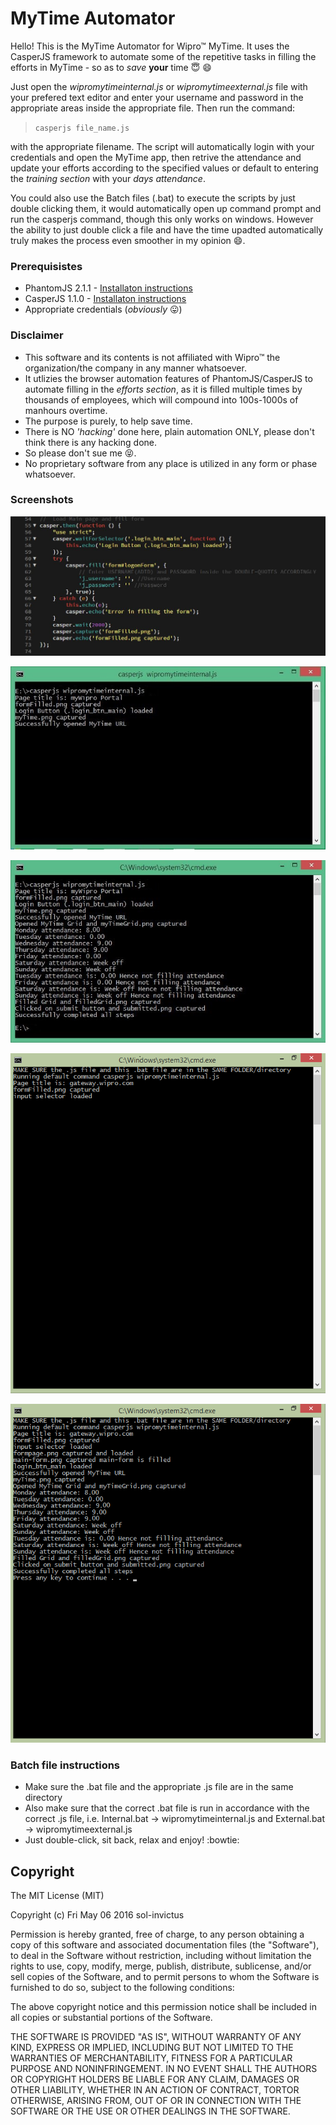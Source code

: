 # MyTime Automator

Hello! This is the MyTime Automator for Wipro™ MyTime. It uses the CasperJS framework to automate some of the repetitive tasks in filling the efforts in MyTime - so as to _save_ **your** time :innocent: :smile:

Just open  the _wipromytimeinternal.js_ or _wipromytimeexternal.js_ file with your prefered text editor and enter your username and password in the appropriate areas inside the appropriate file. Then run the command: 
>`casperjs file_name.js`

with the appropriate filename. The script will automatically login with your credentials and open the MyTime app, then retrive the attendance and update your efforts according to the specified values or default to entering the _training section_ with your _days attendance_.

You could also use the Batch files (.bat) to execute the scripts by just double clicking them, it would automatically open up command prompt and run the casperjs command, though this only works on windows. However the ability to just double click a file and have the time upadted automatically truly makes the process even smoother in my opinion :smile:.

### Prerequisistes

* PhantomJS 2.1.1 - [Installaton instructions](http://phantomjs.org/download.html)
* CasperJS 1.1.0 - [Installaton instructions](docs.casperjs.org/en/latest/installation.html)
* Appropriate credentials (_obviously_ :stuck_out_tongue:)

### Disclaimer

* This software and its contents is not affiliated with Wipro™ the organization/the company in any manner whatsoever.
* It utlizies the browser automation features of PhantomJS/CasperJS to automate filling in the _efforts section_, as it is filled multiple times by thousands of employees, which will compound into 100s-1000s of manhours overtime.
* The purpose is purely, to help save time.
* There is NO _'hacking'_ done here, plain automation ONLY, please don't think there is any hacking done.
* So please don't sue me :stuck_out_tongue_closed_eyes:.
* No proprietary software from any place is utilized in any form or phase whatsoever.

### Screenshots

![Enter credentials](./screenshots/enterCredentials.JPG?raw=true "Enter credentials")

![running command showing "opened MyTime" message](./screenshots/openedMyTime.jpg?raw=true "showing 'opened mytime' message")

![Final result displaying fetched attendance](./screenshots/finalResult.jpg?raw=true "Completed process")

![Batch file running](./screenshots/batchFileRunning.png?raw=true "Batch file")

![Batch file completed](./screenshots/batchFileComplete.png?raw=true "Batch file complete")

### Batch file instructions
* Make sure the .bat file and the appropriate .js file are in the same directory
* Also make sure that the correct .bat file is run in accordance with the correct .js file, i.e. Internal.bat -> wipromytimeinternal.js and External.bat -> wipromytimeexternal.js
* Just double-click, sit back, relax and enjoy! :bowtie:

## Copyright
The MIT License (MIT)

Copyright (c) Fri May 06 2016 sol-invictus 

Permission is hereby granted, free of charge, to any person obtaining a copy of
this software and associated documentation files (the "Software"), to deal in
the Software without restriction, including without limitation the rights to
use, copy, modify, merge, publish, distribute, sublicense, and/or sell copies of
the Software, and to permit persons to whom the Software is furnished to do so,
subject to the following conditions:

The above copyright notice and this permission notice shall be included in all
copies or substantial portions of the Software.

THE SOFTWARE IS PROVIDED "AS IS", WITHOUT WARRANTY OF ANY KIND, EXPRESS OR IMPLIED, INCLUDING BUT NOT LIMITED TO THE WARRANTIES OF MERCHANTABILITY, FITNESS FOR A PARTICULAR PURPOSE AND NONINFRINGEMENT. IN NO EVENT SHALL THE AUTHORS OR COPYRIGHT HOLDERS BE LIABLE FOR ANY CLAIM, DAMAGES OR OTHER LIABILITY, WHETHER IN AN ACTION OF CONTRACT, TORTOR OTHERWISE, ARISING FROM, OUT OF OR IN CONNECTION WITH THE SOFTWARE OR THE USE OR OTHER DEALINGS IN THE SOFTWARE.